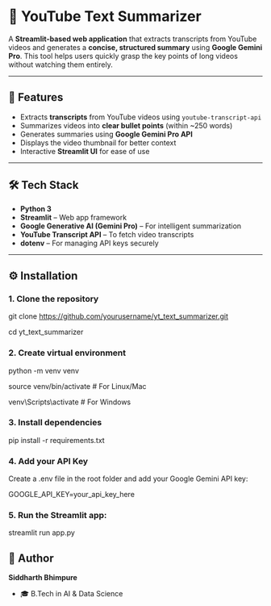 # 🎥 YouTube Text Summarizer

A **Streamlit-based web application** that extracts transcripts from YouTube videos and generates a **concise, structured summary** using **Google Gemini Pro**. This tool helps users quickly grasp the key points of long videos without watching them entirely.  

---

## 🚀 Features
- Extracts **transcripts** from YouTube videos using `youtube-transcript-api`
- Summarizes videos into **clear bullet points** (within ~250 words)
- Generates summaries using **Google Gemini Pro API**
- Displays the video thumbnail for better context
- Interactive **Streamlit UI** for ease of use

---

## 🛠️ Tech Stack
- **Python 3**
- **Streamlit** – Web app framework  
- **Google Generative AI (Gemini Pro)** – For intelligent summarization  
- **YouTube Transcript API** – To fetch video transcripts  
- **dotenv** – For managing API keys securely  

---

## ⚙️ Installation

### 1. **Clone the repository**  
git clone https://github.com/yourusername/yt_text_summarizer.git

cd yt_text_summarizer

### 2. Create virtual environment 
python -m venv venv

source venv/bin/activate   # For Linux/Mac

venv\Scripts\activate      # For Windows
 
### 3. Install dependencies
pip install -r requirements.txt

### 4. Add your API Key
Create a .env file in the root folder and add your Google Gemini API key:

GOOGLE_API_KEY=your_api_key_here

### 5. Run the Streamlit app:

streamlit run app.py



## 👤 Author
**Siddharth Bhimpure**  
- 🎓 B.Tech in AI & Data Science  

